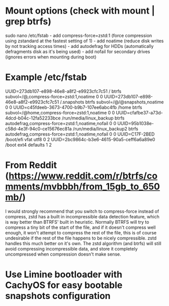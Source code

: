 # Mount options (check with mount | grep btrfs)
sudo nano /etc/fstab
    - add compress-force=zstd:1 (force compression using zstandard at the fastest setting of 1)
    - add noatime (reduce disk writes by not tracking access times)
    - add autodefrag for HDDs (automatically defragments disk as it's being used)
    - add nofail for secondary drives (ignores errors when mounting during boot)

# Example /etc/fstab
UUID=273db107-e898-46e8-a8f2-e9923cfc7c51  /                         btrfs  subvol=/@,compress-force=zstd:1,noatime             0 0
UUID=273db107-e898-46e8-a8f2-e9923cfc7c51  /.snapshots               btrfs  subvol=/@/@snapshots,noatime                        0 0
UUID=c45fdeeb-3673-4700-b9b7-107ee6abc4fb  /home                     btrfs  subvol=/@home,compress-force=zstd:1,noatime         0 0
UUID=cfafbe37-a73d-4dcd-b04c-12fa52233bce  /run/media/linux_backup   btrfs  autodefrag,compress-force=zstd:1,noatime,nofail     0 0
UUID=95b1038e-c58d-4e3f-94c0-ce15676ec81a  /run/media/linux_backup2  btrfs  autodefrag,compress-force=zstd:1,noatime,nofail     0 0
UUID=C17F-2BED                             /boot/efi                 vfat   utf8                                                0 2
UUID=2bc9864c-b3e6-4615-90a5-ceff6a6a89e0  /boot                     ext4   defaults                                            1 2

# From Reddit (https://www.reddit.com/r/btrfs/comments/mvbbbh/from_15gb_to_650mb/)
I would strongly recommend that you switch to compress-force instead of compress, zstd has a built in incompressible data detection feature, which is way better than BTRFS' built in heuristic.
Normally BTRFS will try to compress a tiny bit of the start of the file, and if it doesn't compress well enough, it won't attempt to compress the rest of the file, this is of course undesirable if the rest of the file happens to be nicely compressible. zstd handles this much better on it's own.
The zstd algorithm (and btrfs) will still avoid compressing incompressible data, and store it completely uncompressed when compression doesn't make sense.

# Use Limine bootloader with CachyOS for easy bootable snapshots configuration
